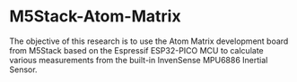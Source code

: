 # M5Stack-Atom-Matrix

The objective of this research is to use the Atom Matrix development board from M5Stack based on the Espressif ESP32-PICO MCU to calculate various measurements from the built-in InvenSense MPU6886 Inertial Sensor.
